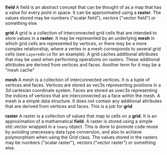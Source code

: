 **field** A field is an abstract concept that can be thought of as a map that has a value for every point in space. It can be approximated using a **raster**. The values stored may be numbers ("scalar field"), vectors ("vector field") or something else. 

**grid** A grid is a collection of interconnected grid cells that are intended to store values in a **raster**. It may be represented by an underlying **mesh** in which grid cells are represented by vertices, or there may be a more complex relationship, where a vertex in a mesh corresponds to several grid cells (see `LayeredGrid` for an example). A grid caches additional attributes that may be used when performing operations on rasters. These additional attributes are derived from vertices and faces. Another term for it may be a "mesh cache"

**mesh** A mesh is a collection of interconnected vertices. It is a tuple of vertices and faces. Vertices are stored as vec3s representing positions in a 3d cartesian coordinate system. Faces are stored as uvec3s representing the indices of vertices that are interconnected as a face within the mesh. A mesh is a simple data structure. It does not contain any additional attributes that are derived from vertices and faces. This is a job for **grid**

**raster** A raster is a collection of values that map to cells on a **grid**. It is an approximation of a mathematical **field**. A raster is stored using a simple std::vector wrapped in a `tmany` object. This is done to promote code reuse by avoiding unecessary data type conversion, and also to achieve polymorphism when using the Grid class. The values stored in the rasters may be numbers ("scalar raster"), vectors ("vector raster") or something else. 
